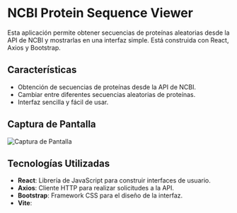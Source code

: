 # NCBI Protein Sequence Viewer

Esta aplicación permite obtener secuencias de proteínas aleatorias desde la API de NCBI y mostrarlas en una interfaz simple. Está construida con React, Axios y Bootstrap.

## Características

- Obtención de secuencias de proteínas desde la API de NCBI.
- Cambiar entre diferentes secuencias aleatorias de proteínas.
- Interfaz sencilla y fácil de usar.

## Captura de Pantalla

![Captura de Pantalla](./path/to/screenshot.png)

## Tecnologías Utilizadas

- **React**: Librería de JavaScript para construir interfaces de usuario.
- **Axios**: Cliente HTTP para realizar solicitudes a la API.
- **Bootstrap**: Framework CSS para el diseño de la interfaz.
- **Vite**:
